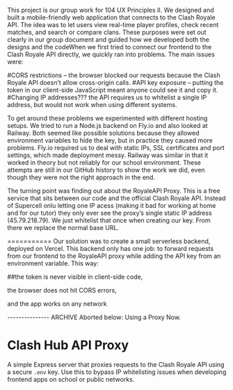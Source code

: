This project is our group work for 104 UX Principles II. We designed and built a mobile-friendly web application that connects to the Clash Royale API. 
The idea was to let users view real-time player profiles, check recent matches, and search or compare clans. These purposes were set out clearly in our group document and guided how we developed both the designs and the codeWhen we first tried to connect our frontend to the Clash Royale API directly, we quickly ran into problems. The main issues were:

#CORS restrictions – the browser blocked our requests because the Clash Royale API doesn’t allow cross-origin calls.
#API key exposure – putting the token in our client-side JavaScript meant anyone could see it and copy it.
#Changing IP addresses??? the API requires us to whitelist a single IP address, but would not work when using different systems. 

To get around these problems we experimented with different hosting setups. We tried to run a Node.js backend on Fly.io and also looked at Railway. Both seemed like possible solutions because they allowed environment variables to hide the key, but in practice they caused more problems. Fly.io required us to deal with static IPs, SSL certificates and port settings, which made deployment messy. Railway was similar in that it worked in theory but not reliably for our school environment. These attempts are still in our GitHub history to show the work we did, even though they were not the right approach in the end.

The turning point was finding out about the RoyaleAPI Proxy. This is a free service that sits between our code and the official Clash Royale API. Instead of Supercell onlu letting one IP acess (making it bad for working at home and for our tutor) they only ever see the proxy’s single static IP address (45.79.218.79). We just whitelist that once when creating our key. From there we replace the normal base URL.

===========
Our solution was to create a small serverless backend, deployed on Vercel. This backend only has one job: to forward requests from our frontend to the RoyaleAPI proxy while adding the API key from an environment variable. This way:

##the token is never visible in client-side code,

the browser does not hit CORS errors,

and the app works on any network



--------------- ARCHIVE
Aborted below: Using a Proxy Now.
# Clash Hub API Proxy

A simple Express server that proxies requests to the Clash Royale API using a secure `.env` key.
Use this to bypass IP whitelisting issues when developing frontend apps on school or public networks.

